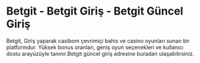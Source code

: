 # Betgit - Betgit Giriş - Betgit Güncel Giriş

Betgit, Giriş yaparak  casibom çevrimiçi bahis ve casino oyunları sunan bir platformdur. Yüksek bonus oranları, geniş oyun seçenekleri ve kullanıcı dostu arayüzüyle tanınır.Betgit güncel giriş adresine buradan ulaşabilirsiniz.
